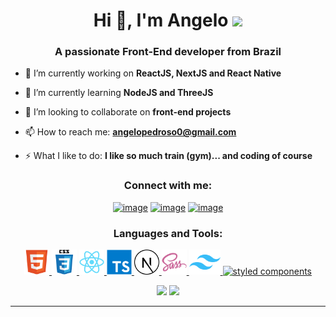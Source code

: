 <h1 align="center">Hi 👋, I'm Angelo <img height="40" src="https://64.media.tumblr.com/29645b958c2337d77e4bbb6127d6693e/db34c7ee291f8f08-25/s500x750/4c6dce9767ddf89ad5225135053b3bd98acfd3b1.gif"></h1>
<h3 align="center">A passionate Front-End developer from Brazil</h3>

- 🔭 I’m currently working on **ReactJS, NextJS and React Native**

- 🌱 I’m currently learning **NodeJS and ThreeJS**

- 👯 I’m looking to collaborate on **front-end projects**

- 📫 How to reach me: **angelopedroso0@gmail.com**

- ⚡ What I like to do: **I like so much train (gym)... and coding of course**

<h3 align="center">Connect with me:</h3>
<div align="center">

[![image](https://img.shields.io/badge/LinkedIn-0077B5?style=for-the-badge&logo=linkedin&logoColor=white)](https://www.linkedin.com/in/angelo-pedroso-640361229/)
[![image](https://img.shields.io/badge/Twitter-1DA1F2?style=for-the-badge&logo=twitter&logoColor=white)](https://twitter.com/chabetiico)
[![image](https://img.shields.io/badge/Gmail-D14836?style=for-the-badge&logo=gmail&logoColor=white)](mailto:angelopedroso0@gmail.com)
  
</div>

<h3 align="center">Languages and Tools:</h3>

<p align="center"> 
  <a href="https://www.w3.org/html/" target="_blank"> 
    <img src="https://raw.githubusercontent.com/devicons/devicon/master/icons/html5/html5-original.svg" alt="html5" width="40" height="40"/> 
  </a>
  <a href="https://www.w3schools.com/css/" target="_blank"> 
    <img src="https://raw.githubusercontent.com/devicons/devicon/master/icons/css3/css3-original-wordmark.svg" alt="css3" width="40" height="40"/> 
  </a> 
  <a href="https://react.dev" target="_blank"> 
    <img src="https://raw.githubusercontent.com/devicons/devicon/master/icons/react/react-original.svg" alt="reactjs" width="40" height="40"/> 
  </a>  
  <a href="https://www.typescriptlang.org" target="_blank"> 
    <img src="https://raw.githubusercontent.com/devicons/devicon/master/icons/typescript/typescript-original.svg" alt="typescript" width="40" height="40"/> 
  </a> 
  <a href="https://nextjs.org" target="_blank"> 
    <img src="https://raw.githubusercontent.com/devicons/devicon/master/icons/nextjs/nextjs-line.svg" alt="nextjs" width="40" height="40"/> 
  </a> 
  <a href="https://styled-components.com" target="_blank"> 
    <img src="https://raw.githubusercontent.com/devicons/devicon/master/icons/sass/sass-original.svg" alt="sass" width="40" height="40"/> 
  </a>
  <a href="https://tailwindcss.com" target="_blank"> 
    <img src="https://raw.githubusercontent.com/devicons/devicon/master/icons/tailwindcss/tailwindcss-plain.svg" alt="sass" width="50" height="40"/> 
  </a>
  <a href="https://styled-components.com" target="_blank"> 
    <img src="https://i.ibb.co/tHSQFhL/styled.png" alt="styled components" width="45" height="40"/> 
  </a>
</p>

<p align= "center">
  <img height= "150" src="https://readmestats.999857.xyz/api?username=angelopedroso&theme=slateorange&show_icons=true&count_private=true" />
  <img height= "150" src="https://readmestats.999857.xyz/api/top-langs/?username=angelopedroso&theme=slateorange&layout=compact" />
</p>

------
